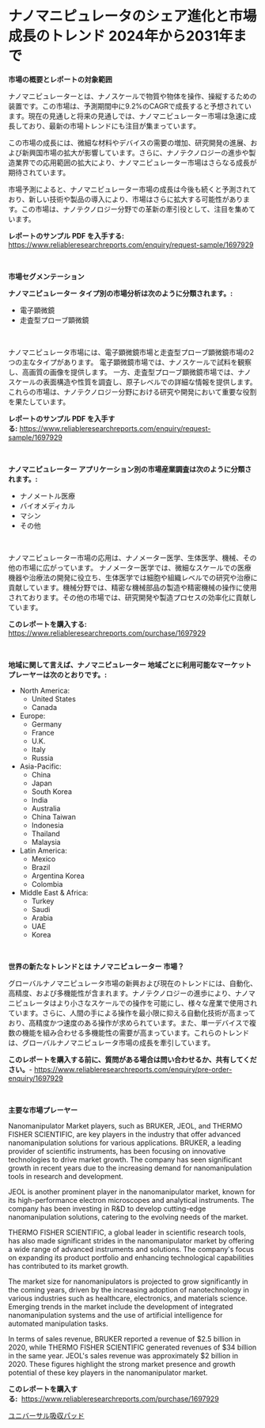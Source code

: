 <p><h1>ナノマニピュレータのシェア進化と市場成長のトレンド 2024年から2031年まで</h1></p><p><strong>市場の概要とレポートの対象範囲</strong></p>
<p><p>ナノマニピュレーターとは、ナノスケールで物質や物体を操作、操縦するための装置です。この市場は、予測期間中に9.2%のCAGRで成長すると予想されています。現在の見通しと将来の見通しでは、ナノマニピュレーター市場は急速に成長しており、最新の市場トレンドにも注目が集まっています。</p><p>この市場の成長には、微細な材料やデバイスの需要の増加、研究開発の進展、および新興国市場の拡大が影響しています。さらに、ナノテクノロジーの進歩や製造業界での応用範囲の拡大により、ナノマニピュレーター市場はさらなる成長が期待されています。</p><p>市場予測によると、ナノマニピュレーター市場の成長は今後も続くと予測されており、新しい技術や製品の導入により、市場はさらに拡大する可能性があります。この市場は、ナノテクノロジー分野での革新の牽引役として、注目を集めています。</p></p>
<p><strong>レポートのサンプル PDF を入手する:</strong> <a href="https://www.reliableresearchreports.com/enquiry/request-sample/1697929">https://www.reliableresearchreports.com/enquiry/request-sample/1697929</a></p>
<p>&nbsp;</p>
<p><strong>市場セグメンテーション</strong></p>
<p><strong>ナノマニピュレーター タイプ別の市場分析は次のように分類されます。:</strong></p>
<p><ul><li>電子顕微鏡</li><li>走査型プローブ顕微鏡</li></ul></p>
<p>&nbsp;</p>
<p><p>ナノマニピュレータ市場には、電子顕微鏡市場と走査型プローブ顕微鏡市場の2つの主なタイプがあります。 電子顕微鏡市場では、ナノスケールで試料を観察し、高画質の画像を提供します。 一方、走査型プローブ顕微鏡市場では、ナノスケールの表面構造や性質を調査し、原子レベルでの詳細な情報を提供します。 これらの市場は、ナノテクノロジー分野における研究や開発において重要な役割を果たしています。</p></p>
<p><strong>レポートのサンプル PDF を入手する:</strong>&nbsp;<a href="https://www.reliableresearchreports.com/enquiry/request-sample/1697929">https://www.reliableresearchreports.com/enquiry/request-sample/1697929</a></p>
<p>&nbsp;</p>
<p><strong> ナノマニピュレーター アプリケーション別の市場産業調査は次のように分類されます。:</strong></p>
<p><ul><li>ナノメートル医療</li><li>バイオメディカル</li><li>マシン</li><li>その他</li></ul></p>
<p>&nbsp;</p>
<p><p>ナノマニピュレーター市場の応用は、ナノメーター医学、生体医学、機械、その他の市場に広がっています。 ナノメーター医学では、微細なスケールでの医療機器や治療法の開発に役立ち、生体医学では細胞や組織レベルでの研究や治療に貢献しています。機械分野では、精密な機械部品の製造や精密機械の操作に使用されております。その他の市場では、研究開発や製造プロセスの効率化に貢献しています。</p></p>
<p><strong>このレポートを購入する:</strong>&nbsp; <a href="https://www.reliableresearchreports.com/purchase/1697929">https://www.reliableresearchreports.com/purchase/1697929</a></p>
<p>&nbsp;</p>
<p><strong>地域に関して言えば、ナノマニピュレーター 地域ごとに利用可能なマーケットプレーヤーは次のとおりです。:</strong></p>
<p><ul>
    <li>
        North America:
        <ul>
            <li>United States</li>
            <li>Canada</li>
        </ul>
    </li>
    <li>
        Europe:
        <ul>
            <li>Germany</li>
            <li>France</li>
            <li>U.K.</li>
            <li>Italy</li>
            <li>Russia</li>
        </ul>
    </li>
    <li>
        Asia-Pacific:
        <ul>
            <li>China</li>
            <li>Japan</li>
            <li>South Korea</li>
            <li>India</li>
            <li>Australia</li>
            <li>China Taiwan</li>
            <li>Indonesia</li>
            <li>Thailand</li>
            <li>Malaysia</li>
        </ul>
    </li>
    <li>
        Latin America:
        <ul>
            <li>Mexico</li>
            <li>Brazil</li>
            <li>Argentina Korea</li>
            <li>Colombia</li>
        </ul>
    </li>
    <li>
        Middle East & Africa:
        <ul>
            <li>Turkey</li>
            <li>Saudi</li>
            <li>Arabia</li>
            <li>UAE</li>
            <li>Korea</li>
        </ul>
    </li>
    </ul></p>
<p>&nbsp;</p>
<p><strong>世界の新たなトレンドとは ナノマニピュレーター 市場？</strong></p>
<p><p>グローバルナノマニピュレータ市場の新興および現在のトレンドには、自動化、高精度、および多機能性が含まれます。ナノテクノロジーの進歩により、ナノマニピュレータはより小さなスケールでの操作を可能にし、様々な産業で使用されています。さらに、人間の手による操作を最小限に抑える自動化技術が高まっており、高精度かつ速度のある操作が求められています。また、単一デバイスで複数の機能を組み合わせる多機能性の需要が高まっています。これらのトレンドは、グローバルナノマニピュレータ市場の成長を牽引しています。</p></p>
<p><strong>このレポートを購入する前に、質問がある場合は問い合わせるか、共有してください。</strong>- <a href="https://www.reliableresearchreports.com/enquiry/pre-order-enquiry/1697929">https://www.reliableresearchreports.com/enquiry/pre-order-enquiry/1697929</a></p>
<p>&nbsp;</p>
<p><strong>主要な市場プレーヤー</strong></p>
<p><p>Nanomanipulator Market players, such as BRUKER, JEOL, and THERMO FISHER SCIENTIFIC, are key players in the industry that offer advanced nanomanipulation solutions for various applications. BRUKER, a leading provider of scientific instruments, has been focusing on innovative technologies to drive market growth. The company has seen significant growth in recent years due to the increasing demand for nanomanipulation tools in research and development.</p><p>JEOL is another prominent player in the nanomanipulator market, known for its high-performance electron microscopes and analytical instruments. The company has been investing in R&D to develop cutting-edge nanomanipulation solutions, catering to the evolving needs of the market.</p><p>THERMO FISHER SCIENTIFIC, a global leader in scientific research tools, has also made significant strides in the nanomanipulator market by offering a wide range of advanced instruments and solutions. The company's focus on expanding its product portfolio and enhancing technological capabilities has contributed to its market growth.</p><p>The market size for nanomanipulators is projected to grow significantly in the coming years, driven by the increasing adoption of nanotechnology in various industries such as healthcare, electronics, and materials science. Emerging trends in the market include the development of integrated nanomanipulation systems and the use of artificial intelligence for automated manipulation tasks.</p><p>In terms of sales revenue, BRUKER reported a revenue of $2.5 billion in 2020, while THERMO FISHER SCIENTIFIC generated revenues of $34 billion in the same year. JEOL's sales revenue was approximately $2 billion in 2020. These figures highlight the strong market presence and growth potential of these key players in the nanomanipulator market.</p></p>
<p><strong>このレポートを購入する:</strong>&nbsp;&nbsp;<a href="https://www.reliableresearchreports.com/purchase/1697929">https://www.reliableresearchreports.com/purchase/1697929</a></p>
<p><p><a href="https://github.com/efcvopdgkdx128/Market-Research-Report-List-1/blob/main/51045427878.md">ユニバーサル吸収パッド</a></p></p>